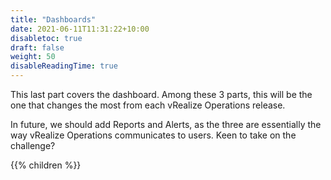 ```yaml
---
title: "Dashboards"
date: 2021-06-11T11:31:22+10:00
disabletoc: true
draft: false
weight: 50
disableReadingTime: true
---
```


This last part covers the dashboard. Among these 3 parts, this will be the one that changes the most from each vRealize Operations release.

In future, we should add Reports and Alerts, as the three are essentially the way vRealize Operations communicates to users. Keen to take on the challenge?

{{% children %}}